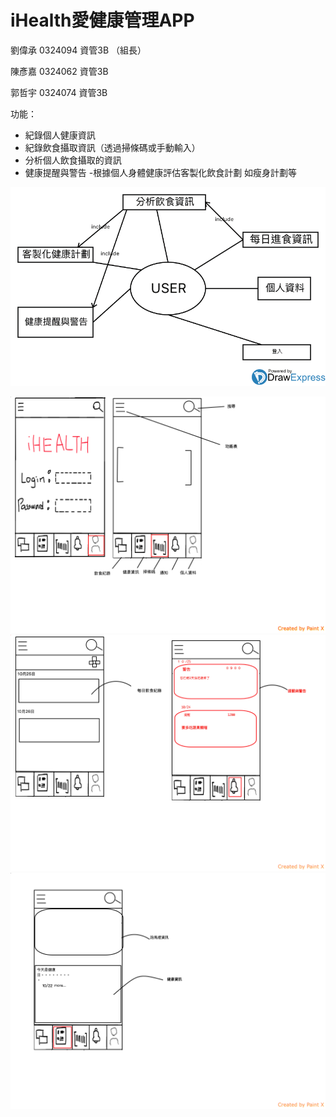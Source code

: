 
# iHealth愛健康管理APP 

劉偉承 0324094 資管3B （組長）

陳彥嘉 0324062 資管3B

郭哲宇 0324074 資管3B

功能：
- 紀錄個人健康資訊
- 紀錄飲食攝取資訊（透過掃條碼或手動輸入）
- 分析個人飲食攝取的資訊
- 健康提醒與警告
-根據個人身體健康評估客製化飲食計劃 如瘦身計劃等

![系統示意圖](/p5.png)

![系統示意圖](/p1.png)
![系統示意圖](/p2.png)
![系統示意圖](/p3.png)

